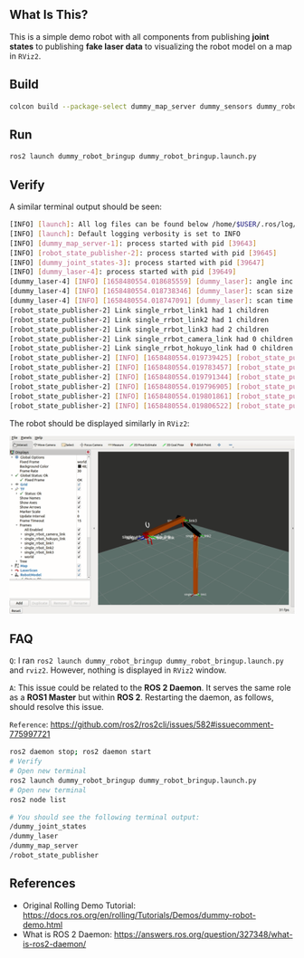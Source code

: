 ## **What Is This?**

This is a simple demo robot with all components from publishing **joint states** to publishing **fake laser data** to visualizing the robot model on a map in `RViz2`.

## **Build**

```bash
colcon build --package-select dummy_map_server dummy_sensors dummy_robot_bringup
```

## **Run**

```bash
ros2 launch dummy_robot_bringup dummy_robot_bringup.launch.py
```

## **Verify**

A similar terminal output should be seen:

```bash
[INFO] [launch]: All log files can be found below /home/$USER/.ros/log/2022-07-22-17-02-33-629155-comname-39641
[INFO] [launch]: Default logging verbosity is set to INFO
[INFO] [dummy_map_server-1]: process started with pid [39643]
[INFO] [robot_state_publisher-2]: process started with pid [39645]
[INFO] [dummy_joint_states-3]: process started with pid [39647]
[INFO] [dummy_laser-4]: process started with pid [39649]
[dummy_laser-4] [INFO] [1658480554.018685559] [dummy_laser]: angle inc:	0.004363
[dummy_laser-4] [INFO] [1658480554.018738346] [dummy_laser]: scan size:	1081
[dummy_laser-4] [INFO] [1658480554.018747091] [dummy_laser]: scan time increment: 0.000028
[robot_state_publisher-2] Link single_rrbot_link1 had 1 children
[robot_state_publisher-2] Link single_rrbot_link2 had 1 children
[robot_state_publisher-2] Link single_rrbot_link3 had 2 children
[robot_state_publisher-2] Link single_rrbot_camera_link had 0 children
[robot_state_publisher-2] Link single_rrbot_hokuyo_link had 0 children
[robot_state_publisher-2] [INFO] [1658480554.019739425] [robot_state_publisher]: got segment single_rrbot_camera_link
[robot_state_publisher-2] [INFO] [1658480554.019783457] [robot_state_publisher]: got segment single_rrbot_hokuyo_link
[robot_state_publisher-2] [INFO] [1658480554.019791344] [robot_state_publisher]: got segment single_rrbot_link1
[robot_state_publisher-2] [INFO] [1658480554.019796905] [robot_state_publisher]: got segment single_rrbot_link2
[robot_state_publisher-2] [INFO] [1658480554.019801861] [robot_state_publisher]: got segment single_rrbot_link3
[robot_state_publisher-2] [INFO] [1658480554.019806522] [robot_state_publisher]: got segment world
```

The robot should be displayed similarly in `RViz2`:

![](img/robot_in_rviz.gif)

## **FAQ**

`Q`: I ran `ros2 launch dummy_robot_bringup dummy_robot_bringup.launch.py` and `rviz2`. However, nothing is displayed in `RViz2` window.

`A`: This issue could be related to the **ROS 2 Daemon**. It serves the same role as a **ROS1 Master** but within **ROS 2**. Restarting the daemon, as follows, should resolve this issue.

`Reference`: https://github.com/ros2/ros2cli/issues/582#issuecomment-775997721

``` bash
ros2 daemon stop; ros2 daemon start
# Verify
# Open new terminal
ros2 launch dummy_robot_bringup dummy_robot_bringup.launch.py
# Open new terminal
ros2 node list 
```

```bash
# You should see the following terminal output:
/dummy_joint_states
/dummy_laser
/dummy_map_server
/robot_state_publisher
```

## **References**

- Original Rolling Demo Tutorial: https://docs.ros.org/en/rolling/Tutorials/Demos/dummy-robot-demo.html
- What is ROS 2 Daemon: https://answers.ros.org/question/327348/what-is-ros2-daemon/
